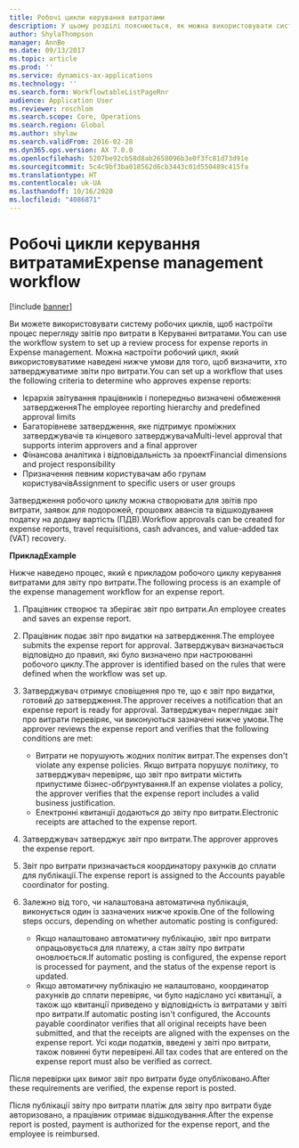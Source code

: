 ```yaml
---
title: Робочі цикли керування витратами
description: У цьому розділі пояснюється, як можна використовувати систему робочих циклів в Microsoft Dynamics 365 Finance, щоб настроїти процес перегляду звітів про витрати в Керуванні витратами.
author: ShylaThompson
manager: AnnBe
ms.date: 09/13/2017
ms.topic: article
ms.prod: ''
ms.service: dynamics-ax-applications
ms.technology: ''
ms.search.form: WorkflowtableListPageRnr
audience: Application User
ms.reviewer: roschlom
ms.search.scope: Core, Operations
ms.search.region: Global
ms.author: shylaw
ms.search.validFrom: 2016-02-28
ms.dyn365.ops.version: AX 7.0.0
ms.openlocfilehash: 5207be92cb58d8ab2658096b3e0f3fc81d73d91e
ms.sourcegitcommit: 5c4c9bf3ba018562d6cb3443c01d550489c415fa
ms.translationtype: HT
ms.contentlocale: uk-UA
ms.lasthandoff: 10/16/2020
ms.locfileid: "4086871"
---
```

# <a name="expense-management-workflow"></a><span data-ttu-id="e4a20-103">Робочі цикли керування витратами</span><span class="sxs-lookup"><span data-stu-id="e4a20-103">Expense management workflow</span></span>

[!include [banner](../includes/banner.md)]

<span data-ttu-id="e4a20-104">Ви можете використовувати систему робочих циклів, щоб настроїти процес перегляду звітів про витрати в Керуванні витратами.</span><span class="sxs-lookup"><span data-stu-id="e4a20-104">You can use the workflow system to set up a review process for expense reports in Expense management.</span></span> <span data-ttu-id="e4a20-105">Можна настроїти робочий цикл, який використовуватиме наведені нижче умови для того, щоб визначити, хто затверджуватиме звіти про витрати.</span><span class="sxs-lookup"><span data-stu-id="e4a20-105">You can set up a workflow that uses the following criteria to determine who approves expense reports:</span></span>

- <span data-ttu-id="e4a20-106">Ієрархія звітування працівників і попередньо визначені обмеження затвердження</span><span class="sxs-lookup"><span data-stu-id="e4a20-106">The employee reporting hierarchy and predefined approval limits</span></span>
- <span data-ttu-id="e4a20-107">Багаторівневе затвердження, яке підтримує проміжних затверджувачів та кінцевого затверджувача</span><span class="sxs-lookup"><span data-stu-id="e4a20-107">Multi-level approval that supports interim approvers and a final approver</span></span>
- <span data-ttu-id="e4a20-108">Фінансова аналітика і відповідальність за проект</span><span class="sxs-lookup"><span data-stu-id="e4a20-108">Financial dimensions and project responsibility</span></span>
- <span data-ttu-id="e4a20-109">Призначення певним користувачам або групам користувачів</span><span class="sxs-lookup"><span data-stu-id="e4a20-109">Assignment to specific users or user groups</span></span>

<span data-ttu-id="e4a20-110">Затвердження робочого циклу можна створювати для звітів про витрати, заявок для подорожей, грошових авансів та відшкодування податку на додану вартість (ПДВ).</span><span class="sxs-lookup"><span data-stu-id="e4a20-110">Workflow approvals can be created for expense reports, travel requisitions, cash advances, and value-added tax (VAT) recovery.</span></span>

<span data-ttu-id="e4a20-111">**Приклад**</span><span class="sxs-lookup"><span data-stu-id="e4a20-111">**Example**</span></span>

<span data-ttu-id="e4a20-112">Нижче наведено процес, який є прикладом робочого циклу керування витратами для звіту про витрати.</span><span class="sxs-lookup"><span data-stu-id="e4a20-112">The following process is an example of the expense management workflow for an expense report.</span></span>

1. <span data-ttu-id="e4a20-113">Працівник створює та зберігає звіт про витрати.</span><span class="sxs-lookup"><span data-stu-id="e4a20-113">An employee creates and saves an expense report.</span></span>
2. <span data-ttu-id="e4a20-114">Працівник подає звіт про видатки на затвердження.</span><span class="sxs-lookup"><span data-stu-id="e4a20-114">The employee submits the expense report for approval.</span></span> <span data-ttu-id="e4a20-115">Затверджувач визначається відповідно до правил, які було визначено при настроюванні робочого циклу.</span><span class="sxs-lookup"><span data-stu-id="e4a20-115">The approver is identified based on the rules that were defined when the workflow was set up.</span></span>
3. <span data-ttu-id="e4a20-116">Затверджувач отримує сповіщення про те, що є звіт про видатки, готовий до затвердження.</span><span class="sxs-lookup"><span data-stu-id="e4a20-116">The approver receives a notification that an expense report is ready for approval.</span></span> <span data-ttu-id="e4a20-117">Затверджувач переглядає звіт про витрати перевіряє, чи виконуються зазначені нижче умови.</span><span class="sxs-lookup"><span data-stu-id="e4a20-117">The approver reviews the expense report and verifies that the following conditions are met:</span></span>

    - <span data-ttu-id="e4a20-118">Витрати не порушують жодних політик витрат.</span><span class="sxs-lookup"><span data-stu-id="e4a20-118">The expenses don't violate any expense policies.</span></span> <span data-ttu-id="e4a20-119">Якщо витрата порушує політику, то затверджувач перевіряє, що звіт про витрати містить припустиме бізнес-обґрунтування.</span><span class="sxs-lookup"><span data-stu-id="e4a20-119">If an expense violates a policy, the approver verifies that the expense report includes a valid business justification.</span></span>
    - <span data-ttu-id="e4a20-120">Електронні квитанції додаються до звіту про витрати.</span><span class="sxs-lookup"><span data-stu-id="e4a20-120">Electronic receipts are attached to the expense report.</span></span>

4. <span data-ttu-id="e4a20-121">Затверджувач затверджує звіт про витрати.</span><span class="sxs-lookup"><span data-stu-id="e4a20-121">The approver approves the expense report.</span></span>
5. <span data-ttu-id="e4a20-122">Звіт про витрати призначається координатору рахунків до сплати для публікації.</span><span class="sxs-lookup"><span data-stu-id="e4a20-122">The expense report is assigned to the Accounts payable coordinator for posting.</span></span>
6. <span data-ttu-id="e4a20-123">Залежно від того, чи налаштована автоматична публікація, виконується один із зазначених нижче кроків.</span><span class="sxs-lookup"><span data-stu-id="e4a20-123">One of the following steps occurs, depending on whether automatic posting is configured:</span></span>

    - <span data-ttu-id="e4a20-124">Якщо налаштовано автоматичну публікацію, звіт про витрати опрацьовується для платежу, а стан звіту про витрати оновлюється.</span><span class="sxs-lookup"><span data-stu-id="e4a20-124">If automatic posting is configured, the expense report is processed for payment, and the status of the expense report is updated.</span></span>
    - <span data-ttu-id="e4a20-125">Якщо автоматичну публікацію не налаштовано, координатор рахунків до сплати перевіряє, чи було надіслано усі квитанції, а також що квитанції приведено у відповідність із витратами у звіті про витрати.</span><span class="sxs-lookup"><span data-stu-id="e4a20-125">If automatic posting isn't configured, the Accounts payable coordinator verifies that all original receipts have been submitted, and that the receipts are aligned with the expenses on the expense report.</span></span> <span data-ttu-id="e4a20-126">Усі коди податків, введені у звіті про витрати, також повинні бути перевірені.</span><span class="sxs-lookup"><span data-stu-id="e4a20-126">All tax codes that are entered on the expense report must also be verified as correct.</span></span>

<span data-ttu-id="e4a20-127">Після перевірки цих вимог звіт про витрати буде опубліковано.</span><span class="sxs-lookup"><span data-stu-id="e4a20-127">After these requirements are verified, the expense report is posted.</span></span>

<span data-ttu-id="e4a20-128">Після публікації звіту про витрати платіж для звіту про витрати буде авторизовано, а працівник отримає відшкодування.</span><span class="sxs-lookup"><span data-stu-id="e4a20-128">After the expense report is posted, payment is authorized for the expense report, and the employee is reimbursed.</span></span>
